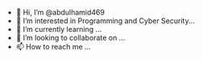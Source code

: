 - 👋 Hi, I’m @abdulhamid469
- 👀 I’m interested in Programming and Cyber Security...
- 🌱 I’m currently learning ...
- 💞️ I’m looking to collaborate on ...
- 📫 How to reach me ...

<!---
abdulhamid469/abdulhamid469 is a ✨ special ✨ repository because its `README.md` (this file) appears on your GitHub profile.
You can click the Preview link to take a look at your changes.
--->
